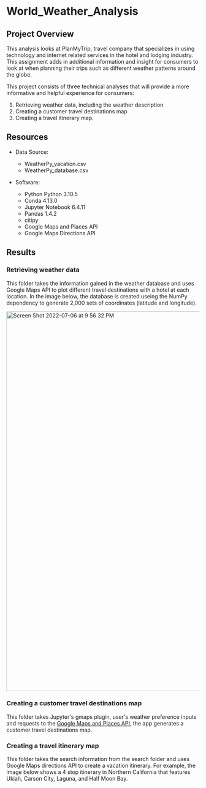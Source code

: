 # World_Weather_Analysis

## Project Overview

This analysis looks at PlanMyTrip, travel company that specializes in using technology and internet related services in the hotel and lodging industry. This assignment adds in additional information and insight for consumers to look at when planning their trips such as different weather patterns around the globe.

This project consists of three technical analyses that will provide a more informative and helpful experience for consumers:

1. Retrieving weather data, including the weather description
2. Creating a customer travel destinations map
3. Creating a travel itinerary map.

## Resources

- Data Source:
  - WeatherPy_vacation.csv
  - WeatherPy_database.csv

- Software:
  - Python Python 3.10.5
  - Conda 4.13.0
  - Jupyter Notebook 6.4.11
  - Pandas 1.4.2
  - citipy
  - Google Maps and Places API
  - Google Maps Directions API

## Results

### Retrieving weather data

This folder takes the information gained in the weather database and uses Google Maps API to plot different travel destinations with a hotel at each location. In the image below, the database is created useing the NumPy dependency to generate 2,000 sets of coordinates (latitude and longitude).

<img width="991" alt="Screen Shot 2022-07-06 at 9 56 32 PM" src="https://user-images.githubusercontent.com/102444078/177694463-036703ea-5170-472d-8e03-b4bff1798307.png">


### Creating a customer travel destinations map

This folder takes Jupyter's gmaps plugin, user's weather preference inputs and requests to the [Google Maps and Places API](https://developers.google.com/places/web-service/search), the app generates a customer travel destinations map.

### Creating a travel itinerary map

This folder takes the search information from the search folder and uses Google Maps directions API to create a vacation itinerary. For example, the image below shows a 4 stop itinerary in Northern California that features Ukiah, Carson City, Laguna, and Half Moon Bay.
